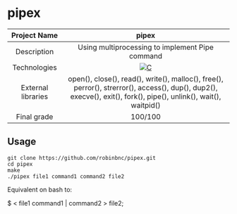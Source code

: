 # pipex

| Project Name | pipex |
| :-: | :-: |
| Description | Using multiprocessing to implement Pipe command |
| Technologies | <a href="#"><img alt="C" src="https://custom-icon-badges.demolab.com/badge/C-03599C.svg?logo=c-in-hexagon&logoColor=white&style=for-the-badge"></a> |
| External libraries | open(), close(), read(), write(), malloc(), free(), perror(), strerror(), access(), dup(), dup2(), execve(), exit(), fork(), pipe(), unlink(), wait(), waitpid()|
| Final grade | 100/100 |

## Usage
```
git clone https://github.com/robinbnc/pipex.git
cd pipex
make
./pipex file1 command1 command2 file2
```
Equivalent on bash to:

$ < file1 command1 | command2 > file2;
